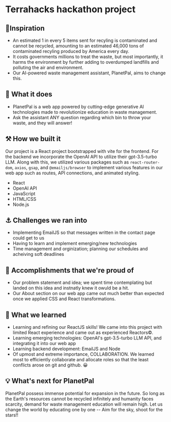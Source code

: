 # Terrahacks hackathon project

## 🌟Inspiration
- An estimated 1 in every 5 items sent for recyling is contaminated and cannot be recycled, amounting to an estimated 46,000 tons of contaminated recyling produced by America every day.
- It costs governments millions to treat the waste, but most importantly, it harms the environment by further adding to overdumped landfills and polluting the air and environment.
- Our AI-powered waste management assistant, PlanetPal, aims to change this.
## 🏡 What it does
- PlanetPal is a web app powered by cutting-edge generative AI technologies made to revolutionize education in waste management.
- Ask the assistant ANY question regarding which bin to throw your waste, and they will answer!
## ⚒️ How we built it
Our project is a React project bootstrapped with vite for the frontend. For the backend we incorporate the OpenAI API to utilize their gpt-3.5-turbo LLM. Along with this, we utilized various packages such as `react-router-dom`, `axios`, `gsap`, and `@emailjs/browser` to implement various features in our web app such as routes, API connections, and animated styling.

- React
- OpenAI API
- JavaScript
- HTML/CSS
- Node.js
## ⚓ Challenges we ran into
- Implementing EmailJS so that messages written in the contact page could get to us
- Having to learn and implement emerging/new technologies
- Time management and orginization; planning our schedules and acheiving soft deadlines 
## 🥇 Accomplishments that we're proud of
- Our problem statement and idea; we spent time contemplating but landed on this idea and instnatly knew it owuld be a hit.
- Our About section on our web app came out much better than expected once we applied CSS and React transformations.
## 📝 What we learned
- Learning and refining our ReactJS skills! We came into this project with limited React experience and came out as experienced Reactors&copy;.
- Learning emerging technologies: OpenAI's gpt-3.5-turbo LLM API, and integrating it into our web app
- Learning backend development: EmailJS and Node
- Of upmost and extreme importance, COLLABORATION. We learned most to efficiently collaborate and allocate roles so that the least conflicts arose on git and github. 😀
## 💡 What's next for PlanetPal
PlanetPal possess immense potential for expansion in the future. So long as the Earth's resources cannot be recycled infinitely and humanity faces scarcity, demand for waste management education will remain high. Let us change the world by educating one by one -- Aim for the sky, shoot for the stars!!